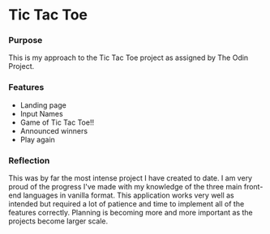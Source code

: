 # Tic Tac Toe

### Purpose
This is my approach to the Tic Tac Toe project as assigned by The Odin Project.

### Features
- Landing page
- Input Names
- Game of Tic Tac Toe!!
- Announced winners
- Play again

### Reflection
This was by far the most intense project I have created to date.  I am very proud of the progress I've made with my knowledge of the three main front-end languages in vanilla format.  This application works very well as intended but required a lot of patience and time to implement all of the features correctly.  Planning is becoming more and more important as the projects become larger scale.